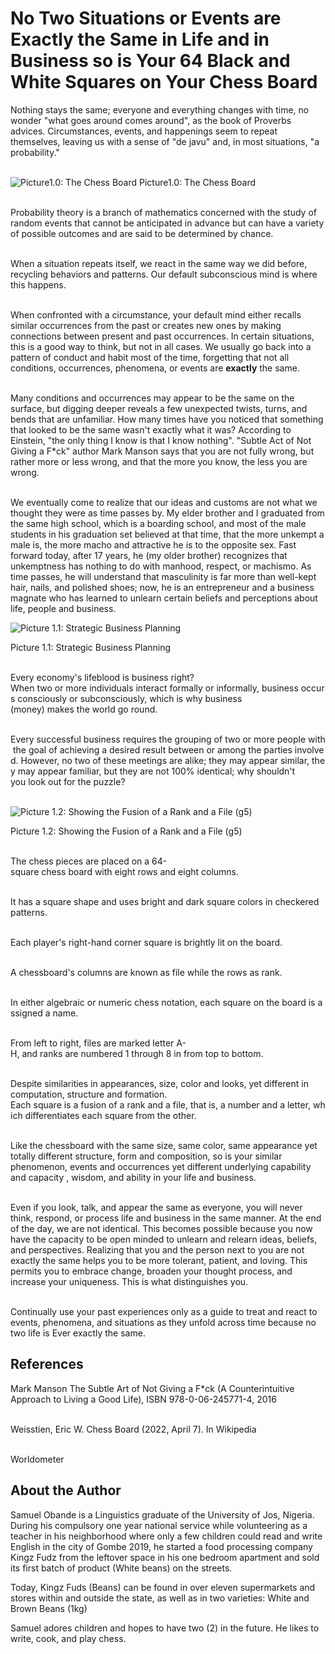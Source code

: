 # No Two Situations or Events are Exactly the Same in Life and in Business so is Your 64 Black and White Squares on Your Chess Board

Nothing stays the same; everyone and everything changes with time, no
wonder "what goes around comes around", as the book of Proverbs advices.
Circumstances, events, and happenings seem to repeat themselves, leaving
us with a sense of \"de javu\" and, in most situations, \"a
probability.\"

<br>![Picture1.0: The Chess Board](./_static/images/no-two-situations-or-events-are-exactly-the-same-in-life-and-in-business-so-is-your-64-black-and-white-squares-on-your-chess-board/image1.jpg)
Picture1.0: The Chess Board

<br>Probability theory is a branch of mathematics concerned with the study
of random events that cannot be anticipated in advance but can have a
variety of possible outcomes and are said to be determined by chance.

<br>When a situation repeats itself, we react in the same way we did before,
recycling behaviors and patterns. Our default subconscious mind is where
this happens.

<br>When confronted with a circumstance, your default mind either recalls
similar occurrences from the past or creates new ones by making
connections between present and past occurrences. In certain situations,
this is a good way to think, but not in all cases. We usually go back
into a pattern of conduct and habit most of the time, forgetting that
not all conditions, occurrences, phenomena, or events are **exactly**
the same.

<br>Many conditions and occurrences may appear to be the same on the
surface, but digging deeper reveals a few unexpected twists, turns, and
bends that are unfamiliar. How many times have you noticed that
something that looked to be the same wasn\'t exactly what it was?
According to Einstein, "the only thing I know is that I know nothing".
\"Subtle Act of Not Giving a F\*ck\" author Mark Manson says that you
are not fully wrong, but rather more or less wrong, and that the more
you know, the less you are wrong.

<br>We eventually come to realize that our ideas and customs are not what we
thought they were as time passes by. My elder brother and I graduated
from the same high school, which is a boarding school, and most of the
male students in his graduation set believed at that time, that the more
unkempt a male is, the more macho and attractive he is to the opposite
sex. Fast forward today, after 17 years, he (my older brother)
recognizes that unkemptness has nothing to do with manhood, respect, or
machismo. As time passes, he will understand that masculinity is far
more than well-kept hair, nails, and polished shoes; now, he is an
entrepreneur and a business magnate who has learned to unlearn certain
beliefs and perceptions about life, people and business.

![Picture 1.1: Strategic Business Planning](./_static/images/no-two-situations-or-events-are-exactly-the-same-in-life-and-in-business-so-is-your-64-black-and-white-squares-on-your-chess-board/image2.jpg)

Picture 1.1: Strategic Business Planning

<br>Every economy's lifeblood is business right?
When two or more individuals interact formally or informally, business occurs consciously or subconsciously, which is why business
(money) makes the world go round.

<br>Every successful business requires the grouping of two or more people with the goal of achieving a desired result between or among the parties involved. However, no two of these meetings are alike; they may appear similar, they may appear familiar, but they are not
100% identical; why shouldn't you look out for the puzzle?

<br>![Picture 1.2: Showing the Fusion of a Rank and a File (g5)](./_static/images/no-two-situations-or-events-are-exactly-the-same-in-life-and-in-business-so-is-your-64-black-and-white-squares-on-your-chess-board/image3.jpg)

Picture 1.2: Showing the Fusion of a Rank and a File (g5)

<br>The chess pieces are placed on a 64-square chess board with eight rows and eight columns.

<br>It has a square shape and uses bright and dark square colors in checkered patterns.

<br>Each player\'s right-hand corner square is brightly lit on the board.

<br>A chessboard\'s columns are known as file while the rows as rank.

<br>In either algebraic or numeric chess notation, each square on the board is assigned a name.

<br>From left to right, files are marked letter
A-H, and ranks are numbered 1 through 8 in from top to bottom.

<br>Despite similarities in appearances, size, color and looks, yet
different in computation, structure and formation.
Each square is a fusion of a rank and a file, that is, a number and a letter, which differentiates
each square from the other.

<br>Like the chessboard with the same size, same color, same appearance yet
totally different structure, form and composition, so is your similar
phenomenon, events and occurrences yet different underlying capability
and capacity , wisdom, and ability in your life and business.

<br>Even if you look, talk, and appear the same as everyone, you will never
think, respond, or process life and business in the same manner. At the
end of the day, we are not identical. This becomes possible because you
now have the capacity to be open minded to unlearn and relearn ideas,
beliefs, and perspectives. Realizing that you and the person next to you
are not exactly the same helps you to be more tolerant, patient, and
loving. This permits you to embrace change, broaden your thought
process, and increase your uniqueness. This is what distinguishes you.

<br>Continually use your past experiences only as a guide to treat and react
to events, phenomena, and situations as they unfold across time because
no two life is Ever exactly the same.

## References

Mark Manson The Subtle Art of Not Giving a F\*ck (A Counterintuitive
Approach to Living a Good Life), ISBN 978-0-06-245771-4, 2016

<br>Weisstien, Eric W. Chess Board (2022, April 7). In Wikipedia

<br>Worldometer

## About the Author

Samuel Obande is a Linguistics graduate of the University of Jos,
Nigeria. During his compulsory one year national service while
volunteering as a teacher in his neighborhood where only a few children
could read and write English in the city of Gombe 2019, he started a
food processing company Kingz Fudz from the leftover space in his one
bedroom apartment and sold its first batch of product (White beans) on
the streets.

Today, Kingz Fuds (Beans) can be found in over eleven supermarkets and
stores within and outside the state, as well as in two varieties: White
and Brown Beans (1kg)

Samuel adores children and hopes to have two (2) in the future. He likes
to write, cook, and play chess.
